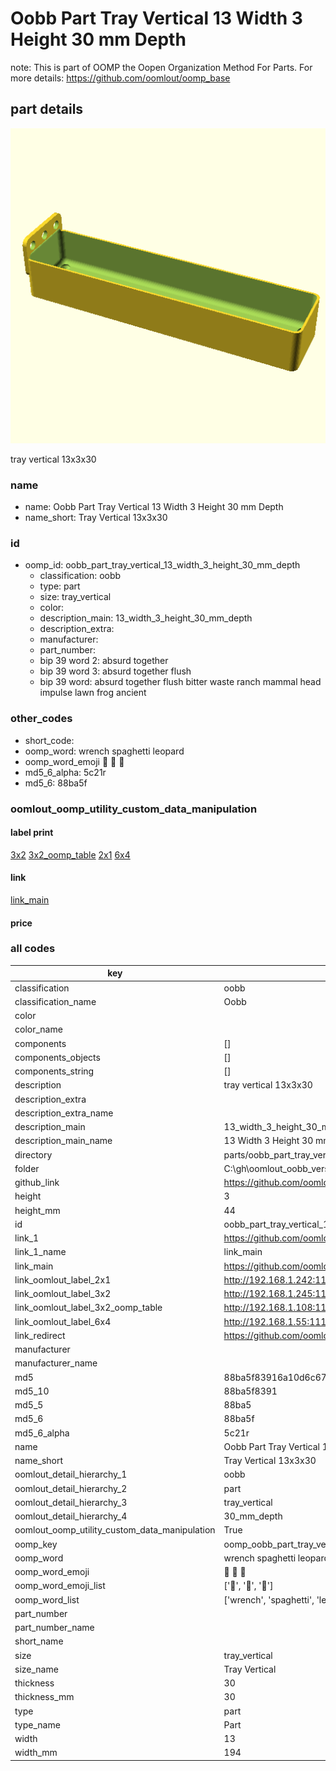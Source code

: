 # Oobb Part Tray Vertical 13 Width 3 Height 30 mm Depth  

note: This is part of OOMP the Oopen Organization Method For Parts. For more details: https://github.com/oomlout/oomp_base

##  part details
  

[![](3dpr.png)](3dpr.png)

tray vertical 13x3x30



### name
* name: Oobb Part Tray Vertical 13 Width 3 Height 30 mm Depth
* name_short: Tray Vertical 13x3x30 
### id
* oomp_id: oobb_part_tray_vertical_13_width_3_height_30_mm_depth
  * classification: oobb
  * type: part
  * size: tray_vertical
  * color: 
  * description_main: 13_width_3_height_30_mm_depth
  * description_extra: 
  * manufacturer: 
  * part_number: 
  * bip 39 word 2: absurd together
  * bip 39 word 3: absurd together flush
  * bip 39 word: absurd together flush bitter waste ranch mammal head impulse lawn frog ancient

### other_codes
* short_code: 
* oomp_word: wrench spaghetti leopard
* oomp_word_emoji :wrench: :spaghetti: :leopard:
* md5_6_alpha: 5c21r
* md5_6: 88ba5f






### oomlout_oomp_utility_custom_data_manipulation
#### label print
[3x2](http://192.168.1.245:1112/?label=oomp%205c21r)
[3x2_oomp_table](http://192.168.1.108:1112/?label=oomp%205c21r)
[2x1](http://192.168.1.242:1112/?label=oomp%205c21r)
[6x4](http://192.168.1.55:1112/?label=oomp%205c21r)    

#### link

[link_main](https://github.com/oomlout/oomlout_oobb_version_4_generated_parts/tree/main/navigation_oomp/oobb/part/tray_vertical/13_width_3_height_30_mm_depth/part)                              

#### price







### all codes 
| key | value |  
| --- | --- |  
| classification | oobb |  
| classification_name | Oobb |  
| color |  |  
| color_name |  |  
| components | [] |  
| components_objects | [] |  
| components_string | [] |  
| description | tray vertical 13x3x30 |  
| description_extra |  |  
| description_extra_name |  |  
| description_main | 13_width_3_height_30_mm_depth |  
| description_main_name | 13 Width 3 Height 30 mm Depth |  
| directory | parts/oobb_part_tray_vertical_13_width_3_height_30_mm_depth |  
| folder | C:\gh\oomlout_oobb_version_4_generated_parts\parts\oobb_part_tray_vertical_13_width_3_height_30_mm_depth |  
| github_link | https://github.com/oomlout/oomlout_oomp_part_src/tree/main/parts/oobb_part_tray_vertical_13_width_3_height_30_mm_depth |  
| height | 3 |  
| height_mm | 44 |  
| id | oobb_part_tray_vertical_13_width_3_height_30_mm_depth |  
| link_1 | https://github.com/oomlout/oomlout_oobb_version_4_generated_parts/tree/main/navigation_oomp/oobb/part/tray_vertical/13_width_3_height_30_mm_depth/part |  
| link_1_name | link_main |  
| link_main | https://github.com/oomlout/oomlout_oobb_version_4_generated_parts/tree/main/navigation_oomp/oobb/part/tray_vertical/13_width_3_height_30_mm_depth/part |  
| link_oomlout_label_2x1 | http://192.168.1.242:1112/?label=oomp%205c21r |  
| link_oomlout_label_3x2 | http://192.168.1.245:1112/?label=oomp%205c21r |  
| link_oomlout_label_3x2_oomp_table | http://192.168.1.108:1112/?label=oomp%205c21r |  
| link_oomlout_label_6x4 | http://192.168.1.55:1112/?label=oomp%205c21r |  
| link_redirect | https://github.com/oomlout/oomlout_oobb_version_4_generated_parts/tree/main/parts/oobb_tray_vertical_13_03_30 |  
| manufacturer |  |  
| manufacturer_name |  |  
| md5 | 88ba5f83916a10d6c67bd16cb3b8e808 |  
| md5_10 | 88ba5f8391 |  
| md5_5 | 88ba5 |  
| md5_6 | 88ba5f |  
| md5_6_alpha | 5c21r |  
| name | Oobb Part Tray Vertical 13 Width 3 Height 30 mm Depth |  
| name_short | Tray Vertical 13x3x30  |  
| oomlout_detail_hierarchy_1 | oobb |  
| oomlout_detail_hierarchy_2 | part |  
| oomlout_detail_hierarchy_3 | tray_vertical |  
| oomlout_detail_hierarchy_4 | 30_mm_depth |  
| oomlout_oomp_utility_custom_data_manipulation | True |  
| oomp_key | oomp_oobb_part_tray_vertical_13_width_3_height_30_mm_depth |  
| oomp_word | wrench spaghetti leopard |  
| oomp_word_emoji | :wrench: :spaghetti: :leopard: |  
| oomp_word_emoji_list | [':wrench:', ':spaghetti:', ':leopard:'] |  
| oomp_word_list | ['wrench', 'spaghetti', 'leopard'] |  
| part_number |  |  
| part_number_name |  |  
| short_name |  |  
| size | tray_vertical |  
| size_name | Tray Vertical |  
| thickness | 30 |  
| thickness_mm | 30 |  
| type | part |  
| type_name | Part |  
| width | 13 |  
| width_mm | 194 |  
